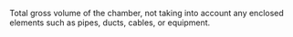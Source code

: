 Total gross volume of the chamber, not taking into account any enclosed elements such as pipes, ducts, cables, or equipment.
